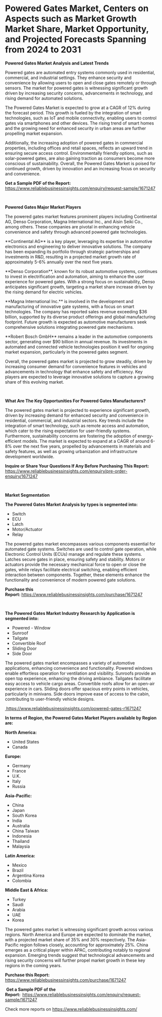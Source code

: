 <p><h1>Powered Gates Market, Centers on Aspects such as Market Growth Market Share, Market Opportunity, and Projected Forecasts Spanning from 2024 to 2031</h1></p><p><strong>Powered Gates Market Analysis and Latest Trends</strong></p>
<p><p>Powered gates are automated entry systems commonly used in residential, commercial, and industrial settings. They enhance security and convenience by allowing users to open and close gates remotely or through sensors. The market for powered gates is witnessing significant growth driven by increasing security concerns, advancements in technology, and rising demand for automated solutions.</p><p>The Powered Gates Market is expected to grow at a CAGR of 12% during the forecast period. This growth is fueled by the integration of smart technologies, such as IoT and mobile connectivity, enabling users to control gates via smartphones and other devices. The rising trend of smart homes and the growing need for enhanced security in urban areas are further propelling market expansion. </p><p>Additionally, the increasing adoption of powered gates in commercial properties, including offices and retail spaces, reflects an upward trend in ensuring secure access control. Environmentally friendly options, such as solar-powered gates, are also gaining traction as consumers become more conscious of sustainability. Overall, the Powered Gates Market is poised for continued growth, driven by innovation and an increasing focus on security and convenience.</p></p>
<p><strong>Get a Sample PDF of the Report:&nbsp;</strong> <a href="https://www.reliablebusinessinsights.com/enquiry/request-sample/1671247?utm_campaign=96&utm_medium=2&utm_source=Github&utm_content=ia&utm_term=27122024&utm_id=powered-gates">https://www.reliablebusinessinsights.com/enquiry/request-sample/1671247</a></p>
<p>&nbsp;</p>
<p><strong>Powered Gates Major Market Players</strong></p>
<p><p>The powered gates market features prominent players including Continental AG, Denso Corporation, Magna International Inc., and Aisin Seiki Co., among others. These companies are pivotal in enhancing vehicle convenience and safety through advanced powered gate technologies.</p><p>**Continental AG** is a key player, leveraging its expertise in automotive electronics and engineering to deliver innovative solutions. The company has been expanding its portfolio through strategic partnerships and investments in R&D, resulting in a projected market growth rate of approximately 5-6% annually over the next five years. </p><p>**Denso Corporation**, known for its robust automotive systems, continues to invest in electrification and automation, aiming to enhance the user experience for powered gates. With a strong focus on sustainability, Denso anticipates significant growth, targeting a market share increase driven by the rising demand for electric vehicles.</p><p>**Magna International Inc.** is involved in the development and manufacturing of innovative gate systems, with a focus on smart technologies. The company has reported sales revenue exceeding $36 billion, supported by its diverse product offerings and global manufacturing footprint. Future growth is expected as automotive manufacturers seek comprehensive solutions integrating powered gate mechanisms.</p><p>**Robert Bosch GmbH** remains a leader in the automotive components sector, generating over $90 billion in annual revenue. Its investments in automated and connected vehicle technologies position it well for ongoing market expansion, particularly in the powered gates segment.</p><p>Overall, the powered gates market is projected to grow steadily, driven by increasing consumer demand for convenience features in vehicles and advancements in technology that enhance safety and efficiency. Key players are expected to leverage innovative solutions to capture a growing share of this evolving market.</p></p>
<p>&nbsp;</p>
<p><strong>What Are The Key Opportunities For Powered Gates Manufacturers?</strong></p>
<p><p>The powered gates market is projected to experience significant growth, driven by increasing demand for enhanced security and convenience in residential, commercial, and industrial sectors. Key trends include the integration of smart technology, such as remote access and automation, which cater to the rising expectation for user-friendly systems. Furthermore, sustainability concerns are fostering the adoption of energy-efficient models. The market is expected to expand at a CAGR of around 6-8% over the next five years, propelled by advancements in materials and safety features, as well as growing urbanization and infrastructure development worldwide.</p></p>
<p><strong>Inquire or Share Your Questions If Any Before Purchasing This Report:</strong> <a href="https://www.reliablebusinessinsights.com/enquiry/pre-order-enquiry/1671247?utm_campaign=96&utm_medium=2&utm_source=Github&utm_content=ia&utm_term=27122024&utm_id=powered-gates">https://www.reliablebusinessinsights.com/enquiry/pre-order-enquiry/1671247</a></p>
<p>&nbsp;</p>
<p><strong>Market Segmentation</strong></p>
<p><strong>The Powered Gates Market Analysis by types is segmented into:</strong></p>
<p><ul><li>Switch</li><li>ECU</li><li>Latch</li><li>Motor/Actuator</li><li>Relay</li></ul></p>
<p><p>The powered gates market encompasses various components essential for automated gate systems. Switches are used to control gate operation, while Electronic Control Units (ECUs) manage and regulate these systems. Latches secure gates in place, ensuring safety and stability. Motors or actuators provide the necessary mechanical force to open or close the gates, while relays facilitate electrical switching, enabling efficient interaction between components. Together, these elements enhance the functionality and convenience of modern powered gate solutions.</p></p>
<p><strong>Purchase this Report:&nbsp;</strong><a href="https://www.reliablebusinessinsights.com/purchase/1671247?utm_campaign=96&utm_medium=2&utm_source=Github&utm_content=ia&utm_term=27122024&utm_id=powered-gates">https://www.reliablebusinessinsights.com/purchase/1671247</a></p>
<p>&nbsp;</p>
<p><strong>The Powered Gates Market Industry Research by Application is segmented into:</strong></p>
<p><ul><li>Powered - Window</li><li>Sunroof</li><li>Tailgate</li><li>Convertible Roof</li><li>Sliding Door</li><li>Side Door</li></ul></p>
<p><p>The powered gates market encompasses a variety of automotive applications, enhancing convenience and functionality. Powered windows enable effortless operation for ventilation and visibility. Sunroofs provide an open top experience, enhancing the driving ambiance. Tailgates facilitate easy access to vehicle cargo areas. Convertible roofs allow for an open-air experience in cars. Sliding doors offer spacious entry points in vehicles, particularly in minivans. Side doors improve ease of access to the cabin, contributing to user-friendly vehicle designs.</p></p>
<p><a href="https://www.reliablebusinessinsights.com/powered-gates-r1671247?utm_campaign=96&utm_medium=2&utm_source=Github&utm_content=ia&utm_term=27122024&utm_id=powered-gates">&nbsp;https://www.reliablebusinessinsights.com/powered-gates-r1671247</a></p>
<p><strong>In terms of Region, the Powered Gates Market Players available by Region are:</strong></p>
<p>
    <p> <strong> North America: </strong>
        <ul>
            <li>United States</li>
            <li>Canada</li>
        </ul>
        </p> 
    <p> <strong> Europe: </strong>
        <ul>
            <li>Germany</li>
            <li>France</li>
            <li>U.K.</li>
            <li>Italy</li>
            <li>Russia</li>
        </ul>
        </p> 
    <p> <strong> Asia-Pacific: </strong>
        <ul>
            <li>China</li>
            <li>Japan</li>
            <li>South Korea</li>
            <li>India</li>
            <li>Australia</li>
            <li>China Taiwan</li>
            <li>Indonesia</li>
            <li>Thailand</li>
            <li>Malaysia</li>
        </ul>
        </p> 
    <p> <strong> Latin America: </strong>
        <ul>
            <li>Mexico</li>
            <li>Brazil</li>
            <li>Argentina Korea</li>
            <li>Colombia</li>
        </ul>
        </p> 
    <p> <strong> Middle East & Africa: </strong>
        <ul>
            <li>Turkey</li>
            <li>Saudi</li>
            <li>Arabia</li>
            <li>UAE</li>
            <li>Korea</li>
        </ul>
    </p>
    </p>
<p><p>The powered gates market is witnessing significant growth across various regions. North America and Europe are expected to dominate the market, with a projected market share of 35% and 30% respectively. The Asia-Pacific region follows closely, accounting for approximately 25%. China emerges as a critical player within APAC, contributing notably to regional expansion. Emerging trends suggest that technological advancements and rising security concerns will further propel market growth in these key regions in the coming years.</p></p>
<p><strong>Purchase this Report: </strong><a href="https://www.reliablebusinessinsights.com/purchase/1671247?utm_campaign=96&utm_medium=2&utm_source=Github&utm_content=ia&utm_term=27122024&utm_id=powered-gates">https://www.reliablebusinessinsights.com/purchase/1671247</a></p>
<p>&nbsp;<strong>Get a Sample PDF of the Report:&nbsp;&nbsp;</strong><a href="https://www.reliablebusinessinsights.com/enquiry/request-sample/1671247?utm_campaign=96&utm_medium=2&utm_source=Github&utm_content=ia&utm_term=27122024&utm_id=powered-gates">https://www.reliablebusinessinsights.com/enquiry/request-sample/1671247</a></p>
<p><strong></strong></p>
<p>Check more reports on <a href="https://www.reliablebusinessinsights.com/?utm_campaign=96&utm_medium=2&utm_source=Github&utm_content=ia&utm_term=27122024&utm_id=powered-gates">https://www.reliablebusinessinsights.com/</a></p>
